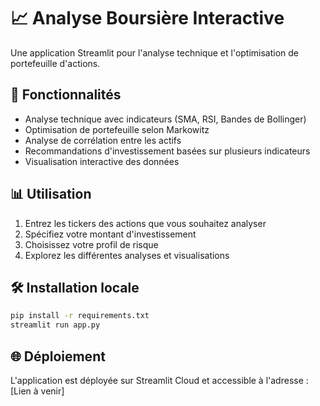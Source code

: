 # 📈 Analyse Boursière Interactive

Une application Streamlit pour l'analyse technique et l'optimisation de portefeuille d'actions.

## 🚀 Fonctionnalités

- Analyse technique avec indicateurs (SMA, RSI, Bandes de Bollinger)
- Optimisation de portefeuille selon Markowitz
- Analyse de corrélation entre les actifs
- Recommandations d'investissement basées sur plusieurs indicateurs
- Visualisation interactive des données

## 📊 Utilisation

1. Entrez les tickers des actions que vous souhaitez analyser
2. Spécifiez votre montant d'investissement
3. Choisissez votre profil de risque
4. Explorez les différentes analyses et visualisations

## 🛠️ Installation locale

```bash
pip install -r requirements.txt
streamlit run app.py
```

## 🌐 Déploiement

L'application est déployée sur Streamlit Cloud et accessible à l'adresse : [Lien à venir]